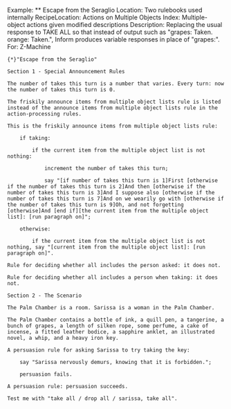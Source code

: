 Example: ** Escape from the Seraglio
Location: Two rulebooks used internally
RecipeLocation: Actions on Multiple Objects
Index: Multiple-object actions given modified descriptions
Description: Replacing the usual response to TAKE ALL so that instead of output such as "grapes: Taken. orange: Taken.", Inform produces variable responses in place of "grapes:".
For: Z-Machine

  

``` inform7
{*}"Escape from the Seraglio"

Section 1 - Special Announcement Rules

The number of takes this turn is a number that varies. Every turn: now the number of takes this turn is 0.

The friskily announce items from multiple object lists rule is listed instead of the announce items from multiple object lists rule in the action-processing rules.

This is the friskily announce items from multiple object lists rule:

	if taking:

		if the current item from the multiple object list is not nothing:

			increment the number of takes this turn;

			say "[if number of takes this turn is 1]First [otherwise if the number of takes this turn is 2]And then [otherwise if the number of takes this turn is 3]And I suppose also [otherwise if the number of takes this turn is 7]And on we wearily go with [otherwise if the number of takes this turn is 9]Oh, and not forgetting [otherwise]And [end if][the current item from the multiple object list]: [run paragraph on]";

	otherwise:

		if the current item from the multiple object list is not nothing, say "[current item from the multiple object list]: [run paragraph on]".

Rule for deciding whether all includes the person asked: it does not.

Rule for deciding whether all includes a person when taking: it does not.

Section 2 - The Scenario

The Palm Chamber is a room. Sarissa is a woman in the Palm Chamber.

The Palm Chamber contains a bottle of ink, a quill pen, a tangerine, a bunch of grapes, a length of silken rope, some perfume, a cake of incense, a fitted leather bodice, a sapphire anklet, an illustrated novel, a whip, and a heavy iron key.

A persuasion rule for asking Sarissa to try taking the key:

	say "Sarissa nervously demurs, knowing that it is forbidden.";

	persuasion fails.

A persuasion rule: persuasion succeeds.

Test me with "take all / drop all / sarissa, take all".
```

